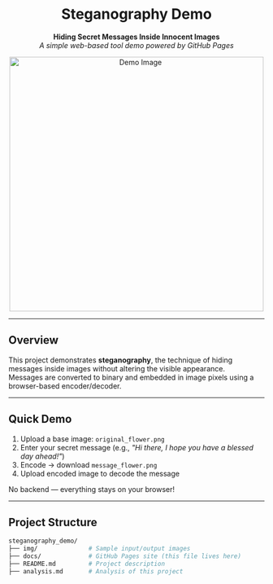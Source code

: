 <!-- Banner -->
<h1 align="center">
  Steganography Demo  
</h1>
<p align="center">
  <strong>Hiding Secret Messages Inside Innocent Images</strong><br>
  <em>A simple web-based tool demo powered by GitHub Pages</em>
</p>

<p align="center">
  <img src="../img/Message_Flower.png" alt="Demo Image" width="500"/>
</p>

---

## Overview

This project demonstrates **steganography**, the technique of hiding messages inside images without altering the visible appearance.  
Messages are converted to binary and embedded in image pixels using a browser-based encoder/decoder.

---

## Quick Demo

1. Upload a base image: `original_flower.png`
2. Enter your secret message (e.g., _"Hi there, I hope you have a blessed day ahead!"_)
3. Encode → download `message_flower.png`
4. Upload encoded image to decode the message

No backend — everything stays on your browser!

---

## Project Structure

```bash
steganography_demo/
├── img/              # Sample input/output images
├── docs/             # GitHub Pages site (this file lives here)
├── README.md         # Project description
├── analysis.md       # Analysis of this project
